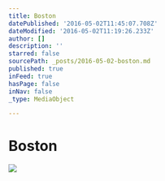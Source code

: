 ```yaml
---
title: Boston
datePublished: '2016-05-02T11:45:07.708Z'
dateModified: '2016-05-02T11:19:26.233Z'
author: []
description: ''
starred: false
sourcePath: _posts/2016-05-02-boston.md
published: true
inFeed: true
hasPage: false
inNav: false
_type: MediaObject

---
```

# Boston
![](https://the-grid-user-content.s3-us-west-2.amazonaws.com/30ec5f94-c097-44d6-856e-574a33f377e9.jpg)